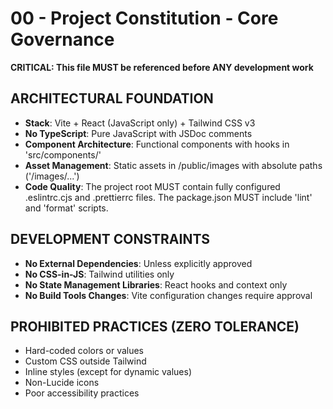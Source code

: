 # 00 - Project Constitution - Core Governance

**CRITICAL: This file MUST be referenced before ANY development work**

## ARCHITECTURAL FOUNDATION

- **Stack**: Vite + React (JavaScript only) + Tailwind CSS v3
- **No TypeScript**: Pure JavaScript with JSDoc comments
- **Component Architecture**: Functional components with hooks in 'src/components/'
- **Asset Management**: Static assets in /public/images with absolute paths ('/images/...')
- **Code Quality**: The project root MUST contain fully configured .eslintrc.cjs and .prettierrc files. The package.json MUST include 'lint' and 'format' scripts.

## DEVELOPMENT CONSTRAINTS

- **No External Dependencies**: Unless explicitly approved
- **No CSS-in-JS**: Tailwind utilities only
- **No State Management Libraries**: React hooks and context only
- **No Build Tools Changes**: Vite configuration changes require approval

## PROHIBITED PRACTICES (ZERO TOLERANCE)

- Hard-coded colors or values
- Custom CSS outside Tailwind
- Inline styles (except for dynamic values)
- Non-Lucide icons
- Poor accessibility practices